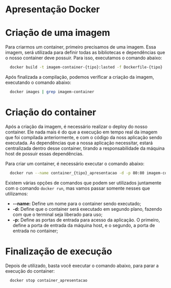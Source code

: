 # Apresentação Docker

# Criação de uma imagem
Para criarmos um container, primeiro precisamos de uma imagem. Essa imagem, será utilizada para definir todas as bibliotecas e dependências que o nosso container deve possuir. Para isso, executamos o comando abaixo:
```sh
  docker build -t imagem-container-{tipo}:lasted -f Dockerfile-{tipo} .
```

Após finalizada a compilação, podemos verificar a criação da imagem, executando o comando abaixo:
```sh
  docker images | grep imagem-container
```

# Criação do container
Após a criação da imagem, é necessário realizar o deploy do nosso container. Ele nada mais é do que a execução em tempo real da imagem que foi compilada anteriormente, e com o código da noss aplicação sendo executada. As dependências que a nossa aplicação necessitar, estará centralizada dentro desse container, tirando a responsabilidade da máquina host de possuir essas dependências.

Para criar um container, é necessário executar o comando abaixo:
```sh
  docker run --name container_{tipo}_apresentacao -d -p 80:80 imagem-container-{tipo}:lasted
```

Existem várias opções de comandos que podem ser utilizados juntamente com o comando `docker run`, mas vamos passar somente nesses que utilizamos:
* **--name:** Define um nome para o container sendo executado;
* **-d:** Define que o container será executado em segundo plano, fazendo com que o terminal seja liberado para uso;
* **-p:** Define as portas de entrada para acesso da aplicação. O primeiro, define a porta de entrada da máquina host, e o segundo, a porta de entrada no container;

# Finalização de execução
Depois de utilizado, basta você executar o comando abaixo, para parar a execução do container:
```sh
  docker stop container_apresentacao
```
